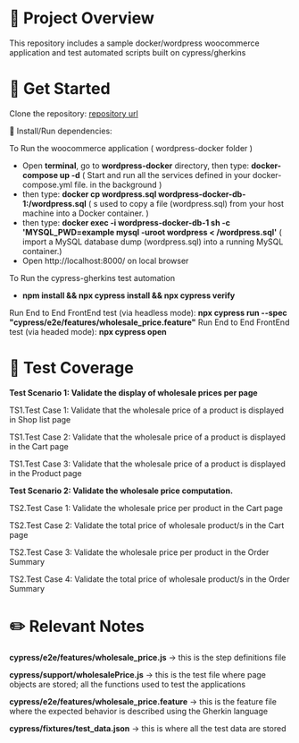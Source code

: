 # 📝 Project Overview
This repository includes a sample docker/wordpress woocommerce application and test automated scripts built on cypress/gherkins
 
# 🚀 Get Started
Clone the repository: [repository url](https://github.com/eleingraces/woocommerce.git)
 
📜 Install/Run dependencies:

To Run the woocommerce application ( wordpress-docker folder )
  - Open **terminal**, go to **wordpress-docker** directory, then type: **docker-compose up -d** ( Start and run all the services defined in your docker-compose.yml file. in the background )
  - then type: **docker cp wordpress.sql wordpress-docker-db-1:/wordpress.sql** ( s used to copy a file (wordpress.sql) from your host machine into a Docker container. )
  - then type: **docker exec -i wordpress-docker-db-1 sh -c 'MYSQL_PWD=example mysql -uroot wordpress < /wordpress.sql'** ( import a MySQL database dump (wordpress.sql) into a running MySQL 
    container.)
  - Open http://localhost:8000/ on local browser

To Run the cypress-gherkins test automation
  - **npm install && npx cypress install && npx cypress verify**


Run End to End FrontEnd test (via headless mode): **npx cypress run --spec "cypress/e2e/features/wholesale_price.feature"**
Run End to End FrontEnd test (via headed mode): **npx cypress open**

 
# 📙 Test Coverage
**Test Scenario 1: Validate the display of wholesale prices per page**

   TS1.Test Case 1: Validate that the wholesale price of a product is displayed in Shop list page
  
   TS1.Test Case 2: Validate that the wholesale price of a product is displayed in the Cart page
   
   TS1.Test Case 3: Validate that the wholesale price of a product is displayed in the Product page
  
**Test Scenario 2: Validate the wholesale price computation.**

  TS2.Test Case 1: Validate the wholesale price per product in the Cart page
  
  TS2.Test Case 2: Validate the total price of wholesale product/s in the Cart page
  
  TS2.Test Case 3: Validate the wholesale price per product in the Order Summary
  
  TS2.Test Case 4: Validate the total price of wholesale product/s in the Order Summary
  

 
# ✏️ Relevant Notes
**cypress/e2e/features/wholesale_price.js** -> this is the step definitions file

**cypress/support/wholesalePrice.js** -> this is the test file where page objects are stored; all the functions used to test the applications

**cypress/e2e/features/wholesale_price.feature** -> this is the feature file where the expected behavior is described using the Gherkin language

**cypress/fixtures/test_data.json** -> this is where all the test data are stored

